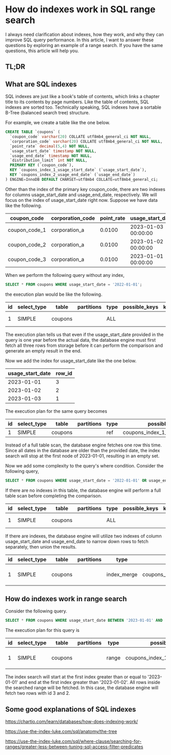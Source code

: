 # How do indexes work in SQL range search

I always need clarification about indexes, how they work, and why they can improve SQL query performance. In this article, I want to answer these questions by exploring an example of a range search. If you have the same questions, this article will help you.

## TL;DR

## What are SQL indexes

SQL indexes are just like a book's table of contents, which links a chapter title to its contents by page numbers. Like the table of contents, SQL indexes are sorted too. Technically speaking, SQL indexes have a sortable B-Tree (balanced search tree) structure.

For example, we create a table like the one below.

```sql
CREATE TABLE `coupons` (
  `coupon_code` varchar(20) COLLATE utf8mb4_general_ci NOT NULL,
  `corporation_code` varchar(20) COLLATE utf8mb4_general_ci NOT NULL,
  `point_rate` decimal(5,4) NOT NULL,
  `usage_start_date` timestamp NOT NULL,
  `usage_end_date` timestamp NOT NULL,
  `distribution_limit` int NOT NULL,
  PRIMARY KEY (`coupon_code`),
  KEY `coupons_index_1_usage_start_date` (`usage_start_date`),
  KEY `coupons_index_2_usage_end_date` (`usage_end_date`)
) ENGINE=InnoDB DEFAULT CHARSET=utf8mb4 COLLATE=utf8mb4_general_ci;
```

Other than the index of the primary key coupon_code, there are two indexes for columns usage_start_date and usage_end_date, respectively. We will focus on the index of usage_start_date right now. Suppose we have data like the following.

| coupon_code   | corporation_code | point_rate | usage_start_date    | usage_end_date      | distribution_limit |
| ------------- | ---------------- | ---------- | ------------------- | ------------------- | ------------------ |
| coupon_code_1 | corporation_a    | 0.0100     | 2023-01-03 00:00:00 | 2023-02-03 00:00:00 | 10000              |
| coupon_code_2 | corporation_a    | 0.0100     | 2023-01-02 00:00:00 | 2023-02-02 00:00:00 | 10000              |
| coupon_code_3 | corporation_a    | 0.0100     | 2023-01-01 00:00:00 | 2023-02-01 00:00:00 | 10000              |

When we perform the following query without any index,

```sql
SELECT * FROM coupons WHERE usage_start_date = '2022-01-01';
```

the execution plan would be like the following.

| id  | select_type | table   | partitions | type | possible_keys | key | key_len | ref | rows | filtered | Extra       |
| --- | ----------- | ------- | ---------- | ---- | ------------- | --- | ------- | --- | ---- | -------- | ----------- |
| 1   | SIMPLE      | coupons |            | ALL  |               |     |         |     | 3    | 33.33    | Using where |

The execution plan tells us that even if the usage_start_date provided in the query is one year before the actual data, the database engine must first fetch all three rows from storage before it can perform the comparison and generate an empty result in the end.

Now we add the index for usage_start_date like the one below.

| usage_start_date | row_id |
| ---------------- | ------ |
| 2023-01-01       | 3      |
| 2023-01-02       | 2      |
| 2023-01-03       | 1      |

The execution plan for the same query becomes

| id  | select_type | table   | partitions | type | possible_keys                    | key                              | key_len | ref   | rows | filtered | Extra |
| --- | ----------- | ------- | ---------- | ---- | -------------------------------- | -------------------------------- | ------- | ----- | ---- | -------- | ----- |
| 1   | SIMPLE      | coupons |            | ref  | coupons_index_1_usage_start_date | coupons_index_1_usage_start_date | 4       | const | 1    | 100.00   |       |

Instead of a full table scan, the database engine fetches one row this time. Since all dates in the database are older than the provided date, the index search will stop at the first node of 2023-01-01, resulting in an empty set.

Now we add some complexity to the query's where condition. Consider the following query,

```sql
SELECT * FROM coupons WHERE usage_start_date = '2022-01-01' OR usage_end_date = '2023-02-01';
```

If there are no indexes in this table, the database engine will perform a full table scan before completing the comparison.

| id  | select_type | table   | partitions | type | possible_keys | key | key_len | ref | rows | filtered | Extra       |
| --- | ----------- | ------- | ---------- | ---- | ------------- | --- | ------- | --- | ---- | -------- | ----------- |
| 1   | SIMPLE      | coupons |            | ALL  |               |     |         |     | 3    | 33.33    | Using where |

If there are indexes, the database engine will utilize two indexes of column usage_start_date and usage_end_date to narrow down rows to fetch separately, then union the results.

| id  | select_type | table   | partitions | type        | possible_keys                                                   | key                                                             | key_len | ref | rows | filtered | Extra                                                                                     |
| --- | ----------- | ------- | ---------- | ----------- | --------------------------------------------------------------- | --------------------------------------------------------------- | ------- | --- | ---- | -------- | ----------------------------------------------------------------------------------------- |
| 1   | SIMPLE      | coupons |            | index_merge | coupons_index_1_usage_start_date,coupons_index_2_usage_end_date | coupons_index_1_usage_start_date,coupons_index_2_usage_end_date | 4,4     |     | 2    | 100.00   | Using union(coupons_index_1_usage_start_date,coupons_index_2_usage_end_date); Using where |

## How do indexes work in range search

Consider the following query.

```sql
SELECT * FROM coupons WHERE usage_start_date BETWEEN '2023-01-01' AND '2023-01-02';
```

The execution plan for this query is

| id  | select_type | table   | partitions | type  | possible_keys                    | key                              | key_len | ref | rows | filtered | Extra                 |
| --- | ----------- | ------- | ---------- | ----- | -------------------------------- | -------------------------------- | ------- | --- | ---- | -------- | --------------------- |
| 1   | SIMPLE      | coupons |            | range | coupons_index_1_usage_start_date | coupons_index_1_usage_start_date | 4       |     | 2    | 100.00   | Using index condition |

The index search will start at the first index greater than or equal to '2023-01-01' and end at the first index greater than '2023-01-02'. All rows inside the searched range will be fetched. In this case, the database engine will fetch two rows with id 3 and 2.

## Some good explanations of SQL indexes

https://chartio.com/learn/databases/how-does-indexing-work/

https://use-the-index-luke.com/sql/anatomy/the-tree

https://use-the-index-luke.com/sql/where-clause/searching-for-ranges/greater-less-between-tuning-sql-access-filter-predicates
